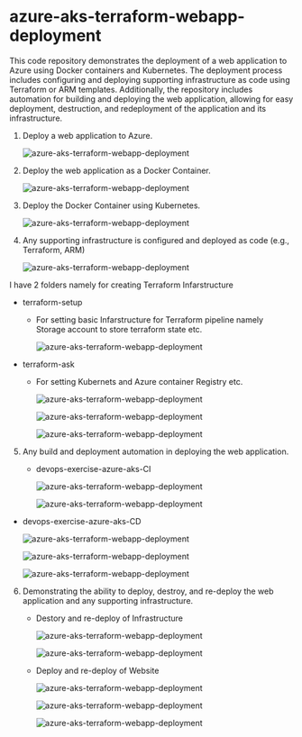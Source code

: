 # azure-aks-terraform-webapp-deployment

This code repository demonstrates the deployment of a web application to Azure using Docker containers and Kubernetes. The deployment process includes configuring and deploying supporting infrastructure as code using Terraform or ARM templates. Additionally, the repository includes automation for building and deploying the web application, allowing for easy deployment, destruction, and redeployment of the application and its infrastructure.


1. Deploy a web application to Azure.

      ![azure-aks-terraform-webapp-deployment](images/aks_17.png)

2. Deploy the web application as a Docker Container.

      ![azure-aks-terraform-webapp-deployment](images/aks_10.png)

3. Deploy the Docker Container using Kubernetes.


      ![azure-aks-terraform-webapp-deployment](images/aks_15.png)


4. Any supporting infrastructure is configured and deployed as code (e.g., Terraform, ARM)


      ![azure-aks-terraform-webapp-deployment](images/aks_2.png)


  I have 2 folders namely for creating Terraform Infarstructure

  - terraform-setup
    - For setting basic Infarstructure for Terraform pipeline namely Storage account to store terraform state etc.
 
      ![azure-aks-terraform-webapp-deployment](images/aks_14.png)


  - terraform-ask
    - For setting Kubernets and Azure container Registry etc.

      ![azure-aks-terraform-webapp-deployment](images/aks_11.png)


      ![azure-aks-terraform-webapp-deployment](images/aks_12.png)


      ![azure-aks-terraform-webapp-deployment](images/aks_13.png)


5. Any build and deployment automation in deploying the web application.
   - devops-exercise-azure-aks-CI
  
     
      ![azure-aks-terraform-webapp-deployment](images/aks_16.png)
     
      ![azure-aks-terraform-webapp-deployment](images/aks_4.png)

     
  - devops-exercise-azure-aks-CD

      ![azure-aks-terraform-webapp-deployment](images/aks_5.png)

      ![azure-aks-terraform-webapp-deployment](images/aks_7.png)

      ![azure-aks-terraform-webapp-deployment](images/aks_6.png)


6. Demonstrating the ability to deploy, destroy, and re-deploy the web application and any supporting infrastructure.

   -  Destory and re-deploy of Infrastructure

       ![azure-aks-terraform-webapp-deployment](images/aks_8.png)

       ![azure-aks-terraform-webapp-deployment](images/aks_9.png)

   - Deploy and re-deploy of Website

       ![azure-aks-terraform-webapp-deployment](images/aks_19.png)

       ![azure-aks-terraform-webapp-deployment](images/aks_17.png)

       ![azure-aks-terraform-webapp-deployment](images/aks_18.png)